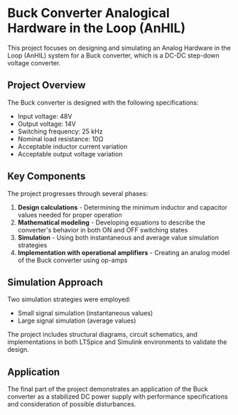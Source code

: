 # Buck Converter Analogical Hardware in the Loop (AnHIL) 

This project focuses on designing and simulating an Analog Hardware in the Loop (AnHIL) system for a Buck converter, which is a DC-DC step-down voltage converter. 

## Project Overview

The Buck converter is designed with the following specifications:
- Input voltage: 48V
- Output voltage: 14V
- Switching frequency: 25 kHz
- Nominal load resistance: 10Ω
- Acceptable inductor current variation
- Acceptable output voltage variation

## Key Components

The project progresses through several phases:
1. **Design calculations** - Determining the minimum inductor and capacitor values needed for proper operation
2. **Mathematical modeling** - Developing equations to describe the converter's behavior in both ON and OFF switching states
3. **Simulation** - Using both instantaneous and average value simulation strategies
4. **Implementation with operational amplifiers** - Creating an analog model of the Buck converter using op-amps

## Simulation Approach

Two simulation strategies were employed:
- Small signal simulation (instantaneous values)
- Large signal simulation (average values)

The project includes structural diagrams, circuit schematics, and implementations in both LTSpice and Simulink environments to validate the design.

## Application

The final part of the project demonstrates an application of the Buck converter as a stabilized DC power supply with performance specifications and consideration of possible disturbances.
